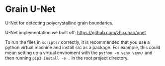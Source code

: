 # Grain U-Net

U-Net for detecting polycrystalline grain boundaries.

U-Net implementation we built off: https://github.com/zhixuhao/unet

To run the files in `scripts/` correctly, it is recommended that you use a python virtual machine and install src as a package. For example, this could mean setting up a virtual enviroment with the `python -m venv venv/` and then running `pip3 install -e .` in the root project directory.
